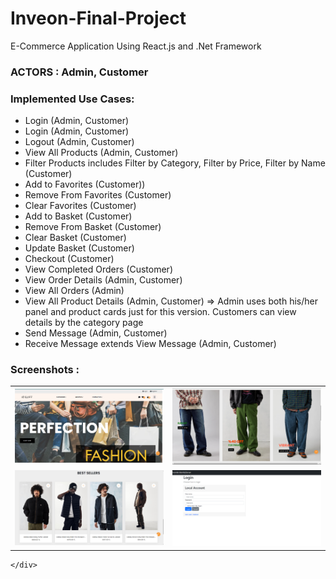 # Inveon-Final-Project
E-Commerce Application Using React.js and .Net Framework

<div>
    <h3><strong>ACTORS : </strong>Admin, Customer</h3>
    <h3><strong>Implemented Use Cases: </strong></h3>
    <ul>
        <li>Login (Admin, Customer)</li>
      <li>Login (Admin, Customer)</li>
      <li>Logout (Admin, Customer)</li>
      <li>View All Products (Admin, Customer)</li>
      <li>Filter Products includes Filter by Category, Filter by Price, Filter by Name (Customer)</li>
      <li>Add to Favorites (Customer))</li>
      <li>Remove From Favorites (Customer)</li>
      <li>Clear Favorites (Customer)</li>
      <li>Add to Basket (Customer)</li>
      <li>Remove From Basket (Customer)</li>
      <li>Clear Basket (Customer)</li>
      <li>Update Basket (Customer)</li>
      <li>Checkout (Customer)</li>
      <li>View Completed Orders (Customer)</li>
      <li>View Order Details (Admin, Customer)</li>
      <li>View All Orders  (Admin)</li>
      <li>View All Product Details (Admin, Customer) => Admin uses both his/her panel and product cards just for this version. Customers can view details by the category page</li>
      <li>Send Message (Admin, Customer)</li>
      <li>Receive Message extends View Message (Admin, Customer)</li>
    </ul>
    <div>
         <h3><strong>Screenshots : </strong></h3>
        <table>
          <tr>
            <td><img src="Screenshots/1.png" alt="Image 1"></td>
            <td><img src="Screenshots/2.png" alt="Image 2"></td>
          </tr>
          <tr>
            <td><img src="Screenshots/3.png" alt="Image 3"></td>
            <td><img src="Screenshots/4.png" alt="Image 4"></td>
          </tr>
        </table>
        
    </div>
</div>








